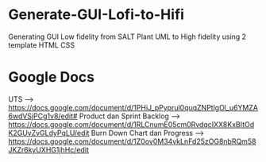 # Generate-GUI-Lofi-to-Hifi
Generating GUI Low fidelity from SALT Plant UML to High fidelity using 2 template HTML CSS 


# Google Docs
UTS --> https://docs.google.com/document/d/1PHiJ_pPyprul0quqZNPtlgOl_u6YMZA6wdVSjPCg1v8/edit#
Product dan Sprint Backlog --> https://docs.google.com/document/d/1RLCnumE05cm0RvdqcIXX8KxBItOdK2GUvZvGLdyPqLU/edit
Burn Down Chart dan Progress --> https://docs.google.com/document/d/1Z0ov0M34vkLnFd25zOG8nbRQm58JKZr6kyUXHG1jhHc/edit
